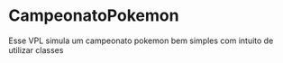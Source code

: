 # CampeonatoPokemon
Esse VPL simula um campeonato pokemon bem simples com intuito de utilizar classes
